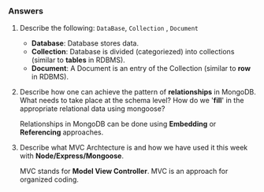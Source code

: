 ### Answers

1. Describe the following: `DataBase`, `Collection` , `Document`
    * **Database**: Database stores data.
    * **Collection**: Database is divided (categoriezed) into collections (similar to __tables__ in RDBMS).
    * **Document**: A Document is an entry of the Collection (similar to __row__ in RDBMS).

2. Describe how one can achieve the pattern of __relationships__ in MongoDB. What needs to take place at the schema level? How do we '__fill__' in the appropriate relational data using mongoose?

    Relationships in MongoDB can be done using **Embedding** or **Referencing** approaches.

3. Describe what MVC Archtecture is and how we have used it this week with **Node/Express/Mongoose**.

    MVC stands for **Model View Controller**.
    MVC is an approach for organized coding.